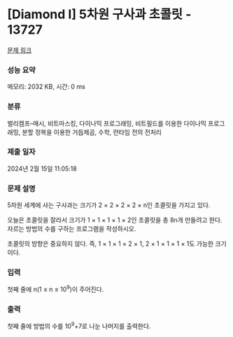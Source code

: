 # [Diamond I] 5차원 구사과 초콜릿 - 13727 

[문제 링크](https://www.acmicpc.net/problem/13727) 

### 성능 요약

메모리: 2032 KB, 시간: 0 ms

### 분류

벌리캠프–매시, 비트마스킹, 다이나믹 프로그래밍, 비트필드를 이용한 다이나믹 프로그래밍, 분할 정복을 이용한 거듭제곱, 수학, 런타임 전의 전처리

### 제출 일자

2024년 2월 15일 11:05:18

### 문제 설명

<p>5차원 세계에 사는 구사과는 크기가 2 × 2 × 2 × 2 × n인 초콜릿을 가지고 있다.</p>

<p>오늘은 초콜릿을 잘라서 크기가 1 × 1 × 1 × 1 × 2인 초콜릿을 총 8n개 만들려고 한다. 자르는 방법의 수를 구하는 프로그램을 작성하시오.</p>

<p>초콜릿의 방향은 중요하지 않다. 즉, 1 × 1 × 1 × 2 × 1, 2 × 1 × 1 × 1 × 1도 가능한 크기이다.</p>

### 입력 

 <p>첫째 줄에 n(1 ≤ n ≤ 10<sup>9</sup>)이 주어진다.</p>

### 출력 

 <p>첫째 줄에 방법의 수를 10<sup>9</sup>+7로 나눈 나머지를 출력한다.</p>

